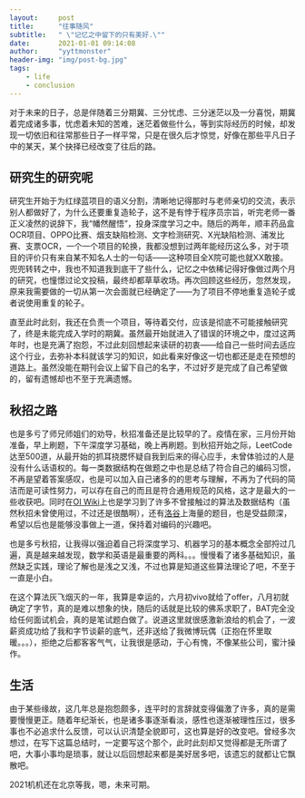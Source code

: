```yaml
---
layout:     post
title:      "往事随风"
subtitle:   " \"记忆之中留下的只有美好.\""
date:       2021-01-01 09:14:08
author:     "yyttmonster"
header-img: "img/post-bg.jpg"
tags:
    - life
    - conclusion
---
```




对于未来的日子，总是伴随着三分期冀、三分忧虑、三分迷茫以及一分喜悦，期冀着完成诸多事，忧虑着未知的苦难，迷茫着做些什么，等到实际经历的时候，却发现一切依旧和往常那些日子一样平常，只是在很久后才惊觉，好像在那些平凡日子中的某天，某个抉择已经改变了往后的路。

## 研究生的研究呢

研究生开始于为红绿蓝项目的语义分割，清晰地记得那时与老师亲切的交流，表示别人都做好了，为什么还要重复造轮子，这不是有悖于程序员宗旨，听完老师一番正义凌然的说辞下，我“幡然醒悟”，投身深度学习之中。随后的两年，顺丰药品盒OCR项目、OPPO比赛、烟支缺陷检测、文字检测研究、X光缺陷检测、浦发比赛、支票OCR，一个一个项目的轮换，我都没想到过两年能经历这么多，对于项目的评价只有来自某不知名人士的一句话——这种项目全X院可能也就XX敢接。兜兜转转之中，我也不知道我到底干了些什么，记忆之中依稀记得好像做过两个月的研究，也憧憬过论文投稿，最终却都草草收场。再次回顾这些经历，忽然发现，原来我需要做的一切从第一次会面就已经确定了——为了项目不停地重复造轮子或者说使用重复的轮子。

直至此时此刻，我还在负责一个项目，等待着交付，应该是彻底不可能接触研究了，终是未能完成入学时的期冀。虽然最开始就进入了错误的环境之中，度过这两年时，也是充满了抱怨，不过此刻回想起来读研的初衷——给自己一些时间去适应这个行业，去弥补本科就该学习的知识，如此看来好像这一切也都还是走在预想的道路上。虽然没能在期刊会议上留下自己的名字，不过好歹是完成了自己希望做的，留有遗憾却也不至于充满遗憾。

## 秋招之路

也是多亏了师兄师姐们的劝导，秋招准备还是比较早的了。疫情在家，三月份开始准备，早上刷题，下午深度学习基础，晚上再刷题。到秋招开始之际，LeetCode达至500道，从最开始的抓耳挠腮怀疑自我到后来的得心应手，未曾体验过的人是没有什么话语权的。每一类数据结构在做题之中也是总结了符合自己的编码习惯，不再是望着答案感叹，也是可以加入自己诸多的的思考与理解，不再为了代码的简洁而是可读性努力，可以存在自己的而且是符合通用规范的风格，这才是最大的一些收获吧。同时在[OI Wiki](https://oi-wiki.org/)上也是学习到了许多不曾接触过的算法及数据结构（虽然秋招未曾使用过，不过还是很酷啊），还有[洛谷](https://www.luogu.com.cn/)上海量的题目，也是受益颇深，希望以后也是能够没事做上一道，保持着对编码的兴趣吧。

也是多亏秋招，让我得以强迫着自己将深度学习、机器学习的基本概念全部捋过几遍，真是越来越发现，数学和英语是最重要的两科。。。慢慢看了诸多基础知识，虽然缺乏实践，理论了解也是浅之又浅，不过也算是知道这些算法理论了吧，不至于一直是小白。

在这个算法灰飞烟灭的一年，我算是幸运的，六月初vivo就给了offer，八月初就确定了字节，真的是难以想象的快，随后的话就是比较的佛系求职了，BAT完全没给任何面试机会，真的是笔试题白做了。说道这里就很感激新浪给的机会了，一波薪资成功给了我和字节谈薪的底气，还非送给了我微博玩偶（正抱在怀里取暖。。。），拒绝之后都客客气气，让我很是感动，于心有愧，不像某些公司，蜜汁操作。

## 生活

由于某些缘故，这几年总是抱怨颇多，连平时的言辞就变得偏激了许多，真的是需要慢慢更正。随着年纪渐长，也是诸多事逐渐看淡，感性也逐渐被理性压过，很多事也不必追求什么反馈，可以认识清楚全貌即可，这也算是好的改变吧。曾经多次想过，在写下这篇总结时，一定要写这个那个，此时此刻却又觉得都是无所谓了吧，大事小事均是琐事，就让以后回想起来都是美好居多吧，该遗忘的就都让它飘散吧。

2021机机还在北京等我，嗯，未来可期。

